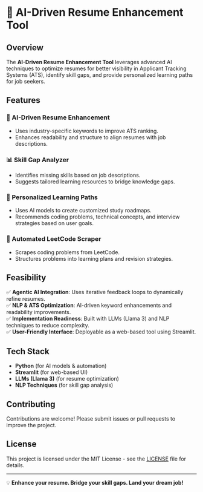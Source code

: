 # 🚀 AI-Driven Resume Enhancement Tool

## Overview
The **AI-Driven Resume Enhancement Tool** leverages advanced AI techniques to optimize resumes for better visibility in Applicant Tracking Systems (ATS), identify skill gaps, and provide personalized learning paths for job seekers.

## Features
### 🔹 AI-Driven Resume Enhancement
- Uses industry-specific keywords to improve ATS ranking.
- Enhances readability and structure to align resumes with job descriptions.

### 📊 Skill Gap Analyzer
- Identifies missing skills based on job descriptions.
- Suggests tailored learning resources to bridge knowledge gaps.

### 🎯 Personalized Learning Paths
- Uses AI models to create customized study roadmaps.
- Recommends coding problems, technical concepts, and interview strategies based on user goals.

### 🤖 Automated LeetCode Scraper
- Scrapes coding problems from LeetCode.
- Structures problems into learning plans and revision strategies.

## Feasibility
✅ **Agentic AI Integration**: Uses iterative feedback loops to dynamically refine resumes.  
✅ **NLP & ATS Optimization**: AI-driven keyword enhancements and readability improvements.  
✅ **Implementation Readiness**: Built with LLMs (Llama 3) and NLP techniques to reduce complexity.  
✅ **User-Friendly Interface**: Deployable as a web-based tool using Streamlit.  

## Tech Stack
- **Python** (for AI models & automation)
- **Streamlit** (for web-based UI)
- **LLMs (Llama 3)** (for resume optimization)
- **NLP Techniques** (for skill gap analysis)



## Contributing
Contributions are welcome! Please submit issues or pull requests to improve the project.

## License
This project is licensed under the MIT License - see the [LICENSE](LICENSE) file for details.

---
💡 **Enhance your resume. Bridge your skill gaps. Land your dream job!**
